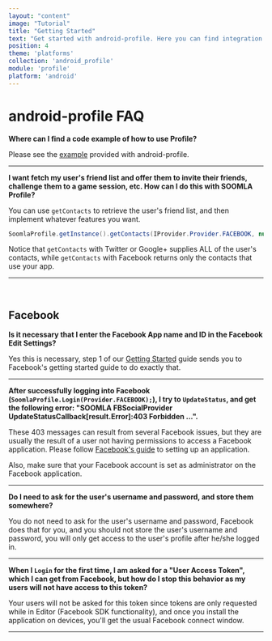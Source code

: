 ```yaml
---
layout: "content"
image: "Tutorial"
title: "Getting Started"
text: "Get started with android-profile. Here you can find integration instructions and a basic example of initialization."
position: 4
theme: 'platforms'
collection: 'android_profile'
module: 'profile'
platform: 'android'
---
```



# android-profile FAQ

**Where can I find a code example of how to use Profile?**

Please see the [example](https://github.com/soomla/android-profile/blob/master/SoomlaAndroidExample/src/com/soomla/example/ExampleSocialActivity.java) provided with android-profile.

---

**I want fetch my user's friend list and offer them to invite their friends, challenge them to a game session, etc. How can I do this with SOOMLA Profile?**

You can use `getContacts` to retrieve the user's friend list, and then implement whatever features you want.

``` cs
SoomlaProfile.getInstance().getContacts(IProvider.Provider.FACEBOOK, null);
```

Notice that `getContacts` with Twitter or Google+ supplies ALL of the user's contacts, while `getContacts` with Facebook returns only the contacts that use your app.

---

<br>

## Facebook

**Is it necessary that I enter the Facebook App name and ID in the Facebook Edit Settings?**

Yes this is necessary, step 1 of our [Getting Started](/android/profile/Profile_GettingStarted) guide sends you to Facebook's getting started guide to do exactly that.

---

**After successfully logging into Facebook (`SoomlaProfile.Login(Provider.FACEBOOK);`), I try to `UpdateStatus`, and get the following error: "SOOMLA FBSocialProvider UpdateStatusCallback[result.Error]:403 Forbidden ...".**

These 403 messages can result from several Facebook issues, but they are usually the result of a user not having permissions to access a Facebook application. Please follow [Facebook's guide](https://developers.facebook.com/docs/unity/getting-started/canvas#create) to setting up an application.

Also, make sure that your Facebook account is set as administrator on the Facebook application.

---

**Do I need to ask for the user's username and password, and store them somewhere?**

You do not need to ask for the user's username and password, Facebook does that for you, and you should not store the user's username and password, you will only get access to the user's profile after he/she logged in.

---

**When I `Login` for the first time, I am asked for a "User Access Token", which I can get from Facebook, but how do I stop this behavior as my users will not have access to this token?**

Your users will not be asked for this token since tokens are only requested while in Editor (Facebook SDK functionality), and once you install the application on devices, you'll get the usual Facebook connect window.

---
